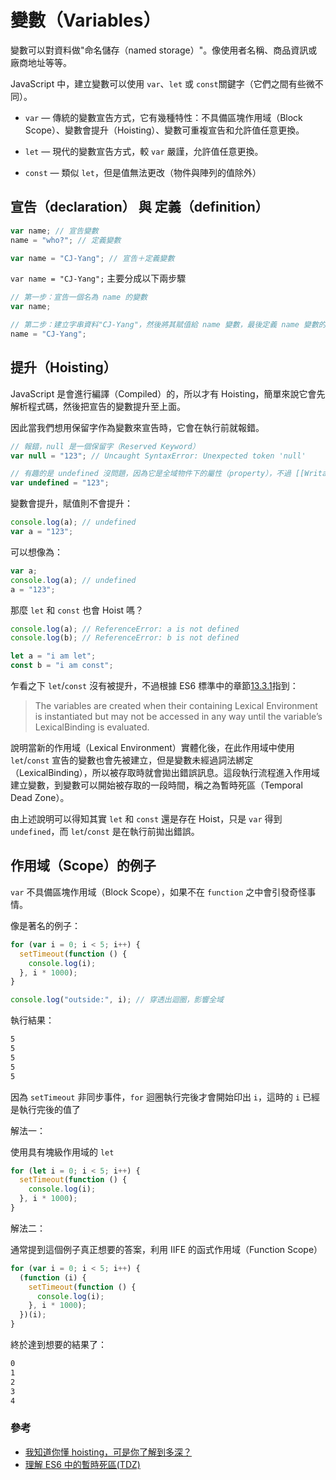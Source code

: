 # 變數（Variables）

變數可以對資料做"命名儲存（named storage）"。像使用者名稱、商品資訊或廠商地址等等。

JavaScript 中，建立變數可以使用 `var`、`let` 或 `const`關鍵字（它們之間有些微不同）。

- `var` — 傳統的變數宣告方式，它有幾種特性：不具備區塊作用域（Block Scope）、變數會提升（Hoisting）、變數可重複宣告和允許值任意更換。

- `let` — 現代的變數宣告方式，較 `var` 嚴謹，允許值任意更換。

- `const` — 類似 `let`，但是值無法更改（物件與陣列的值除外）

## 宣告（declaration） 與 定義（definition）

```js
var name; // 宣告變數
name = "who?"; // 定義變數

var name = "CJ-Yang"; // 宣告＋定義變數
```

`var name = "CJ-Yang";` 主要分成以下兩步驟

```js
// 第一步：宣告一個名為 name 的變數
var name;

// 第二步：建立字串資料"CJ-Yang"，然後將其賦值給 name 變數，最後定義 name 變數的值並儲存到記憶體
name = "CJ-Yang";
```

## 提升（Hoisting）

JavaScript 是會進行編譯（Compiled）的，所以才有 Hoisting，簡單來說它會先解析程式碼，然後把宣告的變數提升至上面。

因此當我們想用保留字作為變數來宣告時，它會在執行前就報錯。

```js
// 報錯，null 是一個保留字（Reserved Keyword）
var null = "123"; // Uncaught SyntaxError: Unexpected token 'null'

// 有趣的是 undefined 沒問題，因為它是全域物件下的屬性（property），不過 [[Writable]]: false
var undefined = "123";
```

變數會提升，賦值則不會提升：

```js
console.log(a); // undefined
var a = "123";
```

可以想像為：

```js
var a;
console.log(a); // undefined
a = "123";
```

那麼 `let` 和 `const` 也會 Hoist 嗎？

```js
console.log(a); // ReferenceError: a is not defined
console.log(b); // ReferenceError: b is not defined

let a = "i am let";
const b = "i am const";
```

乍看之下 `let`/`const` 沒有被提升，不過根據 ES6 標準中的章節[13.3.1](http://www.ecma-international.org/ecma-262/6.0/#sec-let-and-const-declarations)指到：

> The variables are created when their containing Lexical Environment
> is instantiated but may not be accessed in any way until the
> variable’s LexicalBinding is evaluated.

說明當新的作用域（Lexical Environment）實體化後，在此作用域中使用 `let`/`const` 宣告的變數也會先被建立，但是變數未經過詞法綁定（LexicalBinding），所以被存取時就會拋出錯誤訊息。這段執行流程進入作用域建立變數，到變數可以開始被存取的一段時間，稱之為暫時死區（Temporal Dead Zone）。

由上述說明可以得知其實 `let` 和 `const` 還是存在 Hoist，只是 `var` 得到 `undefined`，而 `let`/`const` 是在執行前拋出錯誤。

## 作用域（Scope）的例子

`var` 不具備區塊作用域（Block Scope），如果不在 `function` 之中會引發奇怪事情。

像是著名的例子：

```js
for (var i = 0; i < 5; i++) {
  setTimeout(function () {
    console.log(i);
  }, i * 1000);
}

console.log("outside:", i); // 穿透出迴圈，影響全域
```

執行結果：

```bash
5
5
5
5
5
```

因為 `setTimeout` 非同步事件，`for` 迴圈執行完後才會開始印出 `i`，這時的 `i` 已經是執行完後的值了

解法一：

使用具有塊級作用域的 `let`

```js
for (let i = 0; i < 5; i++) {
  setTimeout(function () {
    console.log(i);
  }, i * 1000);
}
```

解法二：

通常提到這個例子真正想要的答案，利用 IIFE 的函式作用域（Function Scope）

```js
for (var i = 0; i < 5; i++) {
  (function (i) {
    setTimeout(function () {
      console.log(i);
    }, i * 1000);
  })(i);
}
```

終於達到想要的結果了：

```bash
0
1
2
3
4
```

### 參考

- [我知道你懂 hoisting，可是你了解到多深？](https://blog.techbridge.cc/2018/11/10/javascript-hoisting/)
- [理解 ES6 中的暫時死區(TDZ)](https://eddychang.me/es6-tdz)
